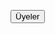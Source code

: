<button  class="button" 
onclick="window.location.href='https://monstersteamaccount.github.io/efe/'">
<span>Üyeler</span>  </button>
